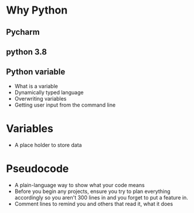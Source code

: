 # Why Python
## Pycharm
## python 3.8
## Python variable

- What is a variable
- Dynamically typed language
- Overwriting variables
- Getting user input from the command line

# Variables
- A place holder to store data

#  Pseudocode
- A plain-language way to show what your code means
- Before you begin any projects, ensure you try to plan everything accordingly so you aren't 300 lines in and you forget to put a feature in.
- Comment lines to remind you and others that read it, what it does